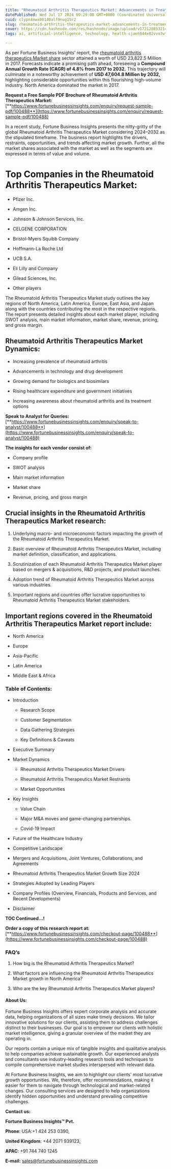 ```yaml
---
title: "Rheumatoid Arthritis Therapeutics Market: Advancements in Treatment Options for Better Outcomes"
datePublished: Wed Jul 17 2024 09:29:08 GMT+0000 (Coordinated Universal Time)
cuid: clypn4nwx00140alf9nug15r2
slug: rheumatoid-arthritis-therapeutics-market-advancements-in-treatment-options-for-better-outcomes
cover: https://cdn.hashnode.com/res/hashnode/image/upload/v1721208532149/85097820-3151-4e3a-b4fa-ccbb054e1eec.png
tags: ai, artificial-intelligence, technology, health-cjaeh844x02vvo3wtj5r2s75q, healthcare

---
```


As per Fortune Business Insights’ report, the [rheumatoid arthritis therapeutics Market share](https://www.fortunebusinessinsights.com/industry-reports/rheumatoid-arthritis-therapeutics-market-100488) sector attained a worth of USD 23,822.5 Million in 2017. Forecasts indicate a promising path ahead, foreseeing a **Compound Annual Growth Rate (CAGR) of 4.8% from 2017 to 2032.** This trajectory will culminate in a noteworthy achievement of **USD 47,604.8 Million by 2032,** highlighting considerable opportunities within this flourishing high-volume industry. North America dominated the market in 2017.

**Request a Free Sample PDF Brochure of Rheumatoid Arthritis Therapeutics Market:** [**https://www.fortunebusinessinsights.com/enquiry/request-sample-pdf/100488**](https://www.fortunebusinessinsights.com/enquiry/request-sample-pdf/100488)

In a recent study, Fortune Business Insights presents the nitty-gritty of the global Rheumatoid Arthritis Therapeutics Market considering 2024–2032 as the stipulated timeframe. The business report highlights the drivers, restraints, opportunities, and trends affecting market growth. Further, all the market shares associated with the market as well as the segments are expressed in terms of value and volume.

# **Top Companies in the Rheumatoid Arthritis Therapeutics Market:**

* Pfizer Inc.
    
* Amgen Inc.
    
* Johnson & Johnson Services, Inc.
    
* CELGENE CORPORATION
    
* Bristol-Myers Squibb Company
    
* Hoffmann-La Roche Ltd
    
* UCB S.A.
    
* Eli Lilly and Company
    
* Gilead Sciences, Inc.
    
* Other players
    

The Rheumatoid Arthritis Therapeutics Market study outlines the key regions of North America, Latin America, Europe, East Asia, and Japan along with the countries contributing the most in the respective regions. The report presents detailed insights about each market player, including SWOT analysis, main market information, market share, revenue, pricing, and gross margin.

## Rheumatoid Arthritis Therapeutics Market **Dynamics**:

* Increasing prevalence of rheumatoid arthritis
    
* Advancements in technology and drug development
    
* Growing demand for biologics and biosimilars
    
* Rising healthcare expenditure and government initiatives
    
* Increasing awareness about rheumatoid arthritis and its treatment options
    

**Speak to Analyst for Queries:** [**https://www.fortunebusinessinsights.com/enquiry/speak-to-analyst/100488**](https://www.fortunebusinessinsights.com/enquiry/speak-to-analyst/100488)

**The insights for each vendor consist of:**

* Company profile
    
* SWOT analysis
    
* Main market information
    
* Market share
    
* Revenue, pricing, and gross margin
    

## **Crucial insights in the Rheumatoid Arthritis Therapeutics Market research:**

1. Underlying macro- and microeconomic factors impacting the growth of the Rheumatoid Arthritis Therapeutics Market.
    
2. Basic overview of Rheumatoid Arthritis Therapeutics Market, including market definition, classification, and applications.
    
3. Scrutinization of each Rheumatoid Arthritis Therapeutics Market player based on mergers & acquisitions, R&D projects, and product launches.
    
4. Adoption trend of Rheumatoid Arthritis Therapeutics Market across various industries.
    
5. Important regions and countries offer lucrative opportunities to Rheumatoid Arthritis Therapeutics Market stakeholders.
    

## **Important regions covered in the Rheumatoid Arthritis Therapeutics Market report include:**

* North America
    
* Europe
    
* Asia-Pacific
    
* Latin America
    
* Middle East & Africa
    

### **Table of Contents:**

* Introduction
    
    * Research Scope
        
    * Customer Segmentation
        
    * Data Gathering Strategies
        
    * Key Definitions & Caveats
        
* Executive Summary
    
* Market Dynamics
    
    * Rheumatoid Arthritis Therapeutics Market Drivers
        
    * Rheumatoid Arthritis Therapeutics Market Restraints
        
    * Market Opportunities
        
* Key Insights
    
    * Value Chain
        
    * Major M&A moves and game-changing partnerships.
        
    * Covid-19 Impact
        
* Future of the Healthcare Industry
    
* Competitive Landscape
    
* Mergers and Acquisitions, Joint Ventures, Collaborations, and Agreements
    
* Rheumatoid Arthritis Therapeutics Market Growth Size 2024
    
* Strategies Adopted by Leading Players
    
* Company Profiles (Overview, Financials, Products and Services, and Recent Developments)
    
* Disclaimer
    

**TOC Continued…!**

**Order a copy of this research report at:** [**https://www.fortunebusinessinsights.com/checkout-page/100488**](https://www.fortunebusinessinsights.com/checkout-page/100488)

### **FAQ’s**

1. How big is the Rheumatoid Arthritis Therapeutics Market?
    
2. What factors are influencing the Rheumatoid Arthritis Therapeutics Market growth in North America?
    
3. Who are the key Rheumatoid Arthritis Therapeutics Market players?
    

#### **About Us:**

Fortune Business Insights offers expert corporate analysis and accurate data, helping organizations of all sizes make timely decisions. We tailor innovative solutions for our clients, assisting them to address challenges distinct to their businesses. Our goal is to empower our clients with holistic market intelligence, giving a granular overview of the market they are operating in.

Our reports contain a unique mix of tangible insights and qualitative analysis to help companies achieve sustainable growth. Our experienced analysts and consultants use industry-leading research tools and techniques to compile comprehensive market studies interspersed with relevant data.

At Fortune Business Insights, we aim to highlight our clients' most lucrative growth opportunities. We, therefore, offer recommendations, making it easier for them to navigate through technological and market-related changes. Our consulting services are designed to help organizations identify hidden opportunities and understand prevailing competitive challenges.

**Contact us:**

**Fortune Business Insights™ Pvt.**

**Phone**: USA:+1 424 253 0390,

**United Kingdom**: +44 2071 939123,

**APAC**: +91 744 740 1245

**E-mail:** [sales@fortunebusinessinsights.com](mailto:sales@fortunebusinessinsights.com)